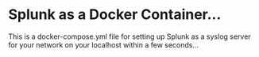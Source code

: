 # Splunk as a Docker Container...

This is a docker-compose.yml file for setting up Splunk as a syslog server for your network on your localhost within a few seconds...


